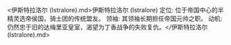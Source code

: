 <伊斯特拉洛尔 (Istralore).md>伊斯特拉洛尔 (Istralore)
定位: 位于帝国中心的半精灵选帝侯国，骑士团的传统盟友。
  领袖: 其领袖长期担任帝国元帅之职。
  动机: 仍然忠于旧的达梅里亚皇室，渴望为丁香战争的失败复仇。</伊斯特拉洛尔 (Istralore).md>